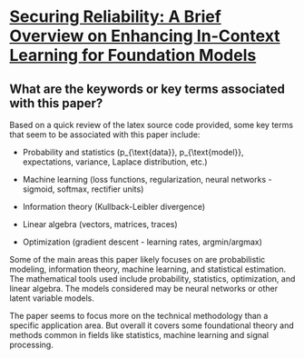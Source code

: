 # [Securing Reliability: A Brief Overview on Enhancing In-Context Learning   for Foundation Models](https://arxiv.org/abs/2402.17671)

## What are the keywords or key terms associated with this paper?

 Based on a quick review of the latex source code provided, some key terms that seem to be associated with this paper include:

- Probability and statistics (p_{\text{data}}, p_{\text{model}}, expectations, variance, Laplace distribution, etc.)

- Machine learning (loss functions, regularization, neural networks - sigmoid, softmax, rectifier units)

- Information theory (Kullback-Leibler divergence)

- Linear algebra (vectors, matrices, traces) 

- Optimization (gradient descent - learning rates, argmin/argmax)

Some of the main areas this paper likely focuses on are probabilistic modeling, information theory, machine learning, and statistical estimation. The mathematical tools used include probability, statistics, optimization, and linear algebra. The models considered may be neural networks or other latent variable models.

The paper seems to focus more on the technical methodology than a specific application area. But overall it covers some foundational theory and methods common in fields like statistics, machine learning and signal processing.
